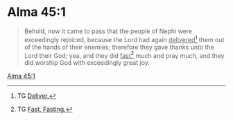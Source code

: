# Alma 45:1

> Behold, now it came to pass that the people of Nephi were exceedingly rejoiced, because the Lord had again <u>delivered</u>[^a] them out of the hands of their enemies; therefore they gave thanks unto the Lord their God; yea, and they did <u>fast</u>[^b] much and pray much, and they did worship God with exceedingly great joy.

[Alma 45:1](https://www.churchofjesuschrist.org/study/scriptures/bofm/alma/45?lang=eng&id=p1#p1)


[^a]: TG [Deliver.](https://www.churchofjesuschrist.org/study/scriptures/tg/deliver?lang=eng)
[^b]: TG [Fast, Fasting.](https://www.churchofjesuschrist.org/study/scriptures/tg/fast-fasting?lang=eng)
